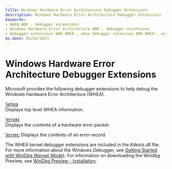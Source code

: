 ```yaml
---
title: Windows Hardware Error Architecture Debugger Extensions
description: Windows Hardware Error Architecture Debugger Extensions
keywords:
- WHEA WDK , debugger extensions
- Windows Hardware Error Architecture WDK , debugger extensions
- debugger extensions WDK WHEA , whea debugger extension WDK WHEA , errpkt debugger extension WDK WHEA , errrec debugger extension WDK WHEA
ms.date: 03/03/2023
---
```


# Windows Hardware Error Architecture Debugger Extensions


Microsoft provides the following debugger extensions to help debug the Windows Hardware Error Architecture (WHEA).

[!whea](../debugger/-whea.md)  
Displays top level WHEA information.

[!errpkt](../debugger/-errpkt.md)  
Displays the contents of a hardware error packet.

[!errrec](../debugger/-errrec.md)
Displays the contents of an error record.

The WHEA kernel debugger extensions are included in the *Kdexts.dll* file. For more information about the Windows Debugger, see [Getting Started with WinDbg (Kernel-Mode)](../debugger/getting-started-with-windbg--kernel-mode-.md). For information on downloading the Windbg Preview, see [WinDbg Preview - Installation](../debugger/windbg-install-preview.md).
